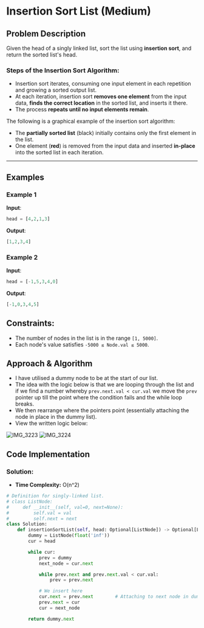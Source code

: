 # Insertion Sort List (Medium)

## Problem Description

Given the head of a singly linked list, sort the list using **insertion sort**, and return the sorted list's head.

### **Steps of the Insertion Sort Algorithm**:

- Insertion sort iterates, consuming one input element in each repetition and growing a sorted output list.
- At each iteration, insertion sort **removes one element** from the input data, **finds the correct location** in the sorted list, and inserts it there.
- The process **repeats until no input elements remain**.

The following is a graphical example of the insertion sort algorithm:

- The **partially sorted list** (black) initially contains only the first element in the list.
- One element (**red**) is removed from the input data and inserted **in-place** into the sorted list in each iteration.

---

## **Examples**

### **Example 1**

**Input**:

```python
head = [4,2,1,3]
```

**Output**:

```python
[1,2,3,4]
```

### **Example 2**

**Input**:

```python
head = [-1,5,3,4,0]
```

**Output**:

```python
[-1,0,3,4,5]
```

## Constraints:

- The number of nodes in the list is in the range `[1, 5000]`.
- Each node's value satisfies `-5000 ≤ Node.val ≤ 5000`.

## Approach & Algorithm

- I have utilised a dummy node to be at the start of our list.
- The idea with the logic below is that we are looping through the list and if we find a number whereby `prev.next.val < cur.val` we move the `prev` pointer up till the point where the condition fails and the while loop breaks.
- We then rearrange where the pointers point (essentially attaching the node in place in the dummy list).
- View the written logic below:

![IMG_3223](https://github.com/user-attachments/assets/472f0b3d-47f8-4e1a-82d1-f8ba522ac806)
![IMG_3224](https://github.com/user-attachments/assets/d928c784-6f77-4424-9871-1fe4e84ca758)

## Code Implementation

### Solution:

- **Time Complexity:** O(n^2)

```python
# Definition for singly-linked list.
# class ListNode:
#     def __init__(self, val=0, next=None):
#         self.val = val
#         self.next = next
class Solution:
    def insertionSortList(self, head: Optional[ListNode]) -> Optional[ListNode]:
        dummy = ListNode(float('inf'))
        cur = head

        while cur:
            prev = dummy
            next_node = cur.next

            while prev.next and prev.next.val < cur.val:
                prev = prev.next

            # We insert here
            cur.next = prev.next        # Attaching to next node in dummy node list
            prev.next = cur
            cur = next_node

        return dummy.next
```
